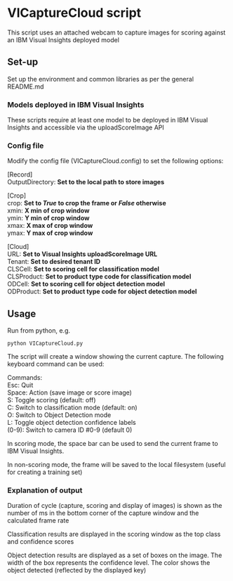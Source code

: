 # VICaptureCloud script

This script uses an attached webcam to capture images for scoring against an IBM Visual Insights deployed model

## Set-up

Set up the environment and common libraries as per the general README.md

### Models deployed in IBM Visual Insights

These scripts require at least one model to be deployed in IBM Visual Insights and accessible via the uploadScoreImage API

### Config file

Modify the config file (VICaptureCloud.config) to set the following options:

[Record]  
OutputDirectory: **Set to the local path to store images**  

[Crop]  
crop: **Set to _True_ to crop the frame or _False_ otherwise**  
xmin: **X min of crop window**  
ymin: **Y min of crop window**  
xmax: **X max of crop window**  
ymax: **Y max of crop window**  

[Cloud]  
URL: **Set to Visual Insights uploadScoreImage URL**  
Tenant: **Set to desired tenant ID**  
CLSCell: **Set to scoring cell for classification model**  
CLSProduct: **Set to product type code for classification model**  
ODCell: **Set to scoring cell for object detection model**  
ODProduct: **Set to product type code for object detection model**  

## Usage

Run from python, e.g.

`python VICaptureCloud.py`

The script will create a window showing the current capture.  The following keyboard command can be used:

Commands:  
Esc: Quit  
Space: Action (save image or score image)  
S: Toggle scoring (default: off)  
C: Switch to classification mode (default: on)  
O: Switch to Object Detection mode  
L: Toggle object detection confidence labels  
(0-9): Switch to camera ID #0-9 (default 0)  

In scoring mode, the space bar can be used to send the current frame to IBM Visual Insights.

In non-scoring mode, the frame will be saved to the local filesystem (useful for creating a training set)

### Explanation of output

Duration of cycle (capture, scoring and display of images) is shown as the number of ms in the bottom corner of the capture window and the calculated frame rate

Classification results are displayed in the scoring window as the top class and confidence scores

Object detection results are displayed as a set of boxes on the image.  The width of the box represents the confidence level.  The color shows the object detected (reflected by the displayed key)
